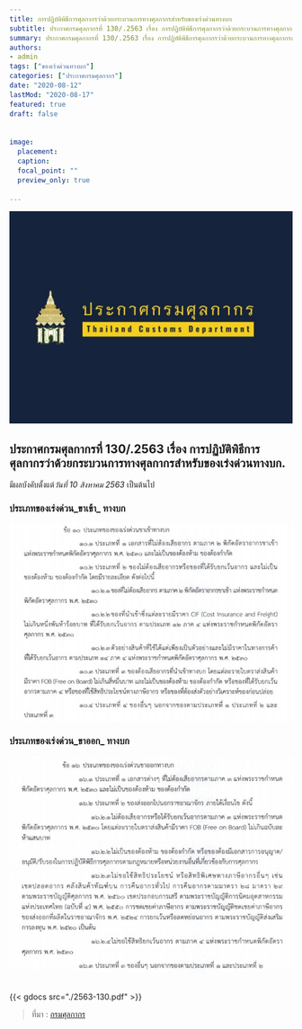 ```yaml
---
title: การปฏิบัติพิธีการศุลกากรว่าด้วยกระบวนการทางศุลกากรสำหรับของเร่งด่วนทางบก
subtitle: ประกาศกรมศุลกากรที่ 130/.2563 เรื่อง การปฏิบัติพิธีการศุลกากรว่าด้วยกระบวนการทางศุลกากรสำหรับของเร่งด่วนทางบก
summary: ประกาศกรมศุลกากรที่ 130/.2563 เรื่อง การปฏิบัติพิธีการศุลกากรว่าด้วยกระบวนการทางศุลกากรสำหรับของเร่งด่วนทางบก
authors:
- admin
tags: ["ของเร่งด่วนทางบก"]
categories: ["ประกาศกรมศุลกากร"]
date: "2020-08-12"
lastMod: "2020-08-17"
featured: true
draft: false


image:
  placement: 
  caption: 
  focal_point: ""
  preview_only: true

---
```


![](featured.jpg)


## ประกาศกรมศุลกากรที่ 130/.2563 เรื่อง การปฏิบัติพิธีการศุลกากรว่าด้วยกระบวนการทางศุลกากรสำหรับของเร่งด่วนทางบก.   

มีผลบังคับตั้งแต่*วันที่ 10 สิงหาคม 2563* เป็นต้นไป

### ประเภทของเร่งด่วน_ขาเข้า_ ทางบก

![](img/img-01.jpg)

### ประเภทของเร่งด่วน_ขาออก_ ทางบก

![](img/img-02.jpg)

<br>
{{< gdocs src="./2563-130.pdf" >}}

<br>





> ที่มา : [กรมศุลกากร](http://www.customs.go.th/cont_strc_download_with_docno_date.php?lang=th&top_menu=menu_homepage&current_id=14232832414b505f4a464b4b464b47)
